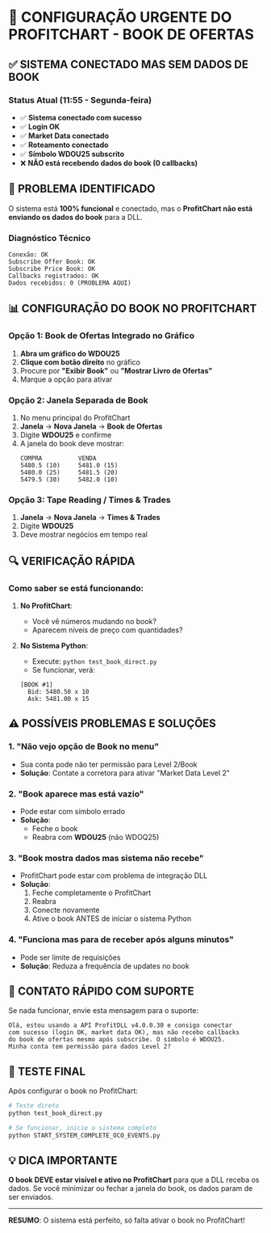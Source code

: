 # 🚨 CONFIGURAÇÃO URGENTE DO PROFITCHART - BOOK DE OFERTAS

## ✅ SISTEMA CONECTADO MAS SEM DADOS DE BOOK

### Status Atual (11:55 - Segunda-feira)
- ✅ **Sistema conectado com sucesso**
- ✅ **Login OK**
- ✅ **Market Data conectado**
- ✅ **Roteamento conectado**
- ✅ **Símbolo WDOU25 subscrito**
- ❌ **NÃO está recebendo dados do book (0 callbacks)**

## 🔴 PROBLEMA IDENTIFICADO

O sistema está **100% funcional** e conectado, mas o **ProfitChart não está enviando os dados do book** para a DLL.

### Diagnóstico Técnico
```
Conexão: OK
Subscribe Offer Book: OK
Subscribe Price Book: OK
Callbacks registrados: OK
Dados recebidos: 0 (PROBLEMA AQUI)
```

## 📊 CONFIGURAÇÃO DO BOOK NO PROFITCHART

### Opção 1: Book de Ofertas Integrado no Gráfico

1. **Abra um gráfico do WDOU25**
2. **Clique com botão direito** no gráfico
3. Procure por **"Exibir Book"** ou **"Mostrar Livro de Ofertas"**
4. Marque a opção para ativar

### Opção 2: Janela Separada de Book

1. No menu principal do ProfitChart
2. **Janela** → **Nova Janela** → **Book de Ofertas**
3. Digite **WDOU25** e confirme
4. A janela do book deve mostrar:
   ```
   COMPRA          VENDA
   5480.5 (10)     5481.0 (15)
   5480.0 (25)     5481.5 (20)
   5479.5 (30)     5482.0 (10)
   ```

### Opção 3: Tape Reading / Times & Trades

1. **Janela** → **Nova Janela** → **Times & Trades**
2. Digite **WDOU25**
3. Deve mostrar negócios em tempo real

## 🔍 VERIFICAÇÃO RÁPIDA

### Como saber se está funcionando:

1. **No ProfitChart**: 
   - Você vê números mudando no book?
   - Aparecem níveis de preço com quantidades?

2. **No Sistema Python**:
   - Execute: `python test_book_direct.py`
   - Se funcionar, verá:
   ```
   [BOOK #1]
     Bid: 5480.50 x 10
     Ask: 5481.00 x 15
   ```

## ⚠️ POSSÍVEIS PROBLEMAS E SOLUÇÕES

### 1. "Não vejo opção de Book no menu"
- Sua conta pode não ter permissão para Level 2/Book
- **Solução**: Contate a corretora para ativar "Market Data Level 2"

### 2. "Book aparece mas está vazio"
- Pode estar com símbolo errado
- **Solução**: 
  - Feche o book
  - Reabra com **WDOU25** (não WDOQ25)

### 3. "Book mostra dados mas sistema não recebe"
- ProfitChart pode estar com problema de integração DLL
- **Solução**:
  1. Feche completamente o ProfitChart
  2. Reabra
  3. Conecte novamente
  4. Ative o book ANTES de iniciar o sistema Python

### 4. "Funciona mas para de receber após alguns minutos"
- Pode ser limite de requisições
- **Solução**: Reduza a frequência de updates no book

## 📱 CONTATO RÁPIDO COM SUPORTE

Se nada funcionar, envie esta mensagem para o suporte:

```
Olá, estou usando a API ProfitDLL v4.0.0.30 e consigo conectar 
com sucesso (login OK, market data OK), mas não recebo callbacks 
do book de ofertas mesmo após subscribe. O símbolo é WDOU25.
Minha conta tem permissão para dados Level 2?
```

## 🎯 TESTE FINAL

Após configurar o book no ProfitChart:

```bash
# Teste direto
python test_book_direct.py

# Se funcionar, inicie o sistema completo
python START_SYSTEM_COMPLETE_OCO_EVENTS.py
```

## 💡 DICA IMPORTANTE

**O book DEVE estar visível e ativo no ProfitChart** para que a DLL receba os dados. Se você minimizar ou fechar a janela do book, os dados param de ser enviados.

---

**RESUMO**: O sistema está perfeito, só falta ativar o book no ProfitChart!